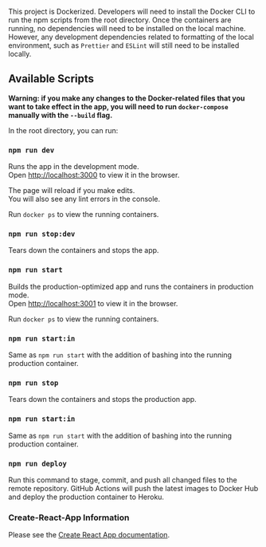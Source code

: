 This project is Dockerized. Developers will need to install the Docker CLI to run the npm scripts from the root directory. Once the containers are running, no dependencies will need to be installed on the local machine. However, any development dependencies related to formatting of the local environment, such as `Prettier` and `ESLint` will still need to be installed locally.

## Available Scripts

**Warning: if you make any changes to the Docker-related files that you want to take effect in the app, you will need to run `docker-compose` manually with the `--build` flag.**

In the root directory, you can run:

### `npm run dev`

Runs the app in the development mode.<br />
Open [http://localhost:3000](http://localhost:3000) to view it in the browser.

The page will reload if you make edits.<br />
You will also see any lint errors in the console.

Run `docker ps` to view the running containers.

### `npm run stop:dev`

Tears down the containers and stops the app.

### `npm run start`

Builds the production-optimized app and runs the containers in production mode.<br />
Open [http://localhost:3001](http://localhost:3001) to view it in the browser.

Run `docker ps` to view the running containers.

### `npm run start:in`

Same as `npm run start` with the addition of bashing into the running production container.

### `npm run stop`

Tears down the containers and stops the production app.

### `npm run start:in`

Same as `npm run start` with the addition of bashing into the running production container.

### `npm run deploy`

Run this command to stage, commit, and push all changed files to the remote repository. GitHub Actions will push the latest images to Docker Hub and deploy the production container to Heroku.

### Create-React-App Information

Please see the [Create React App documentation](https://facebook.github.io/create-react-app/docs/getting-started).
